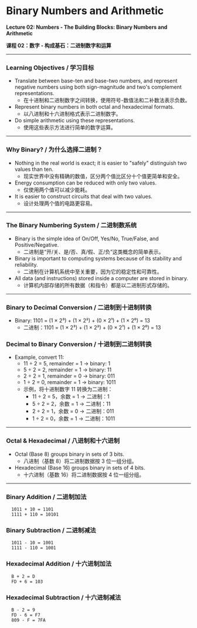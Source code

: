 # Binary Numbers and Arithmetic

**Lecture 02: Numbers - The Building Blocks: Binary Numbers and Arithmetic**

**课程 02：数字 - 构成基石：二进制数字和运算**

---

### **Learning Objectives / 学习目标**

- Translate between base-ten and base-two numbers, and represent negative numbers using both sign-magnitude and two's complement representations.
  - 在十进制和二进制数字之间转换，使用符号-数值法和二补数法表示负数。
- Represent binary numbers in both octal and hexadecimal formats.
  - 以八进制和十六进制格式表示二进制数字。
- Do simple arithmetic using these representations.
  - 使用这些表示方法进行简单的数字运算。

---

### **Why Binary? / 为什么选择二进制？**

- Nothing in the real world is exact; it is easier to "safely" distinguish two values than ten.
  - 现实世界中没有精确的数值，区分两个值比区分十个值更简单和安全。
- Energy consumption can be reduced with only two values.
  - 仅使用两个值可以减少能耗。
- It is easier to construct circuits that deal with two values.
  - 设计处理两个值的电路更容易。

---

### **The Binary Numbering System / 二进制数系统**

- Binary is the simple idea of On/Off, Yes/No, True/False, and Positive/Negative.
  - 二进制是“开/关、是/否、真/假、正/负”这类概念的简单表示。
- Binary is important to computing systems because of its stability and reliability.
  - 二进制在计算机系统中至关重要，因为它的稳定性和可靠性。
- All data (and instructions) stored inside a computer are stored in binary.
  - 计算机内部存储的所有数据（和指令）都是以二进制形式存储的。

---

### **Binary to Decimal Conversion / 二进制到十进制转换**

- Binary: 1101 = (1 × 2³) + (1 × 2²) + (0 × 2¹) + (1 × 2⁰) = 13
  - 二进制：1101 = (1 × 2³) + (1 × 2²) + (0 × 2¹) + (1 × 2⁰) = 13

### **Decimal to Binary Conversion / 十进制到二进制转换**

- Example, convert 11:
  - 11 ÷ 2 = 5, remainder = 1 → binary: 1
  - 5 ÷ 2 = 2, remainder = 1 → binary: 11
  - 2 ÷ 2 = 1, remainder = 0 → binary: 011
  - 1 ÷ 2 = 0, remainder = 1 → binary: 1011
  - 示例，将十进制数字 11 转换为二进制：
    - 11 ÷ 2 = 5，余数 = 1 → 二进制：1
    - 5 ÷ 2 = 2，余数 = 1 → 二进制：11
    - 2 ÷ 2 = 1，余数 = 0 → 二进制：011
    - 1 ÷ 2 = 0，余数 = 1 → 二进制：1011

---

### **Octal & Hexadecimal / 八进制和十六进制**

- Octal (Base 8) groups binary in sets of 3 bits.
  - 八进制（基数 8）将二进制数据按 3 位一组分组。
- Hexadecimal (Base 16) groups binary in sets of 4 bits.
  - 十六进制（基数 16）将二进制数据按 4 位一组分组。

---

### **Binary Addition / 二进制加法**

```
  1011 + 10 = 1101
  1111 + 110 = 10101
```

### **Binary Subtraction / 二进制减法**

```
  1011 - 10 = 1001
  1111 - 110 = 1001
```

### **Hexadecimal Addition / 十六进制加法**

```
  B + 2 = D
  FD + 6 = 103
```

### **Hexadecimal Subtraction / 十六进制减法**

```
  B - 2 = 9
  FD - 6 = F7
  809 - F = 7FA
```
